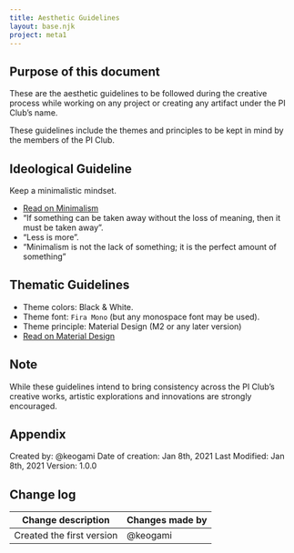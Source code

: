 ```yaml
---
title: Aesthetic Guidelines
layout: base.njk
project: meta1
---
```


## Purpose of this document
These are the aesthetic guidelines to be followed during the creative process while working on any project or creating any artifact under the PI Club’s name.

These guidelines include the themes and principles to be kept in mind by the members of the PI Club.

## Ideological Guideline
Keep a minimalistic mindset.
  - [Read on Minimalism](https://en.wikipedia.org/wiki/Minimalism)
  - “If something can be taken away without the loss of meaning, then it must be taken away”.
  - “Less is more”.
  - “Minimalism is not the lack of something; it is the perfect amount of something”

## Thematic Guidelines
  - Theme colors: Black & White.
  - Theme font: `Fira Mono` (but any monospace font may be used).
  - Theme principle: Material Design (M2 or any later version)
  - [Read on Material Design](https://material.io)
 
## Note
While these guidelines intend to bring consistency across the PI Club’s creative works, artistic explorations and innovations are strongly encouraged.
## Appendix 
Created by: @keogami
Date of creation: Jan 8th, 2021
Last Modified: Jan 8th, 2021
Version: 1.0.0

## Change log

| Change description        | Changes made by   |
|---------------------      |-----------------  |
| Created the first version | @keogami          |


